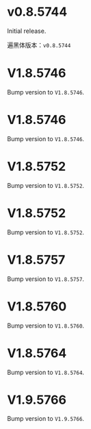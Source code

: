 # v0.8.5744
Initial release.

遍黑体版本：`v0.8.5744`

# V1.8.5746
Bump version to `V1.8.5746`.

# V1.8.5746
Bump version to `V1.8.5746`.

# V1.8.5752
Bump version to `V1.8.5752`.

# V1.8.5752
Bump version to `V1.8.5752`.

# V1.8.5757
Bump version to `V1.8.5757`.

# V1.8.5760
Bump version to `V1.8.5760`.

# V1.8.5764
Bump version to `V1.8.5764`.

# V1.9.5766
Bump version to `V1.9.5766`.
